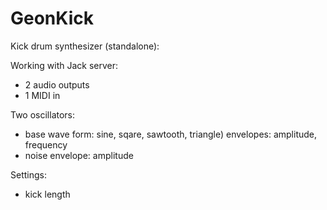 # GeonKick
Kick drum synthesizer (standalone):

Working with Jack server:

- 2 audio outputs
- 1 MIDI in

Two oscillators:
 - base
      wave form: sine, sqare, sawtooth, triangle)
      envelopes: amplitude, frequency
 - noise
      envelope: amplitude

Settings:
  - kick length
